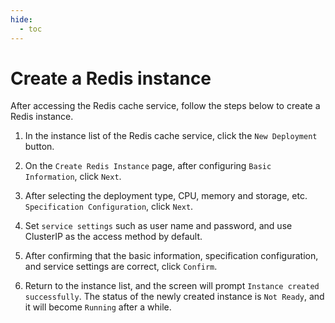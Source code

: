 ```yaml
---
hide:
  - toc
---
```


# Create a Redis instance

After accessing the Redis cache service, follow the steps below to create a Redis instance.

1. In the instance list of the Redis cache service, click the `New Deployment` button.

    <!--screenshot-->

2. On the `Create Redis Instance` page, after configuring `Basic Information`, click `Next`.

    <!--screenshot-->

3. After selecting the deployment type, CPU, memory and storage, etc. `Specification Configuration`, click `Next`.

    <!--screenshot-->

4. Set `service settings` such as user name and password, and use ClusterIP as the access method by default.

    <!--screenshot-->

5. After confirming that the basic information, specification configuration, and service settings are correct, click `Confirm`.

    <!--screenshot-->

6. Return to the instance list, and the screen will prompt `Instance created successfully`. The status of the newly created instance is `Not Ready`, and it will become `Running` after a while.

    <!--screenshot-->